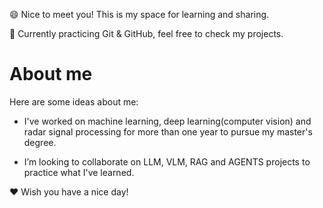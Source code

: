 
😄 Nice to meet you! This is my space for learning and sharing.  

🌱 Currently practicing Git & GitHub, feel free to check my projects.  

# About me

Here are some ideas about me:

- I've worked on machine learning, deep learning(computer vision) and radar signal processing for more than one year to pursue my master's degree.

- I’m looking to collaborate on LLM, VLM, RAG and AGENTS projects to practice what I've learned.

❤️ Wish you have a nice day!



